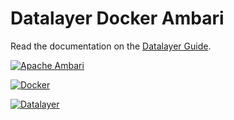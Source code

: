 # Datalayer Docker Ambari

Read the documentation on the [Datalayer Guide](http://platform.datalayer.io/guide/latest/docker/ambari).

[![Apache Ambari](http://platform.datalayer.io/ext/images/logo-ambari-2.png)](http://ambari.apache.org)

[![Docker](http://platform.datalayer.io/ext/images/docker-logo-small.png)](https://www.docker.com/)

[![Datalayer](http://platform.datalayer.io/ext/images/logo_horizontal_072ppi.png)](http://datalayer.io)
